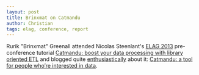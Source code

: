 ```yaml
---
layout: post
title: Brinxmat on Catmandu
author: Christian
tags: elag, conference, report
---
```


Rurik "Brinxmat" Greenall attended Nicolas Steenlant's [ELAG 2013](http://elag2013.org/) pre-conference tutorial [Catmandu: boost your data processing with library oriented ETL](http://elag2013.org/bc3-catmandu-boost-your-repository-services-with-library-oriented-etl-processing/) and blogged quite [enthusiastically](https://twitter.com/brinxmat/status/339303739649306625) about it: [Catmandu: a tool for people who’re interested in data](https://brinxmat.wordpress.com/2013/05/28/catmandu-a-tool-for-people-whore-interested-in-data/).